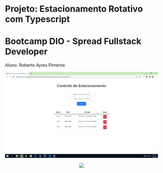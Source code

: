 # Projeto: Estacionamento Rotativo com Typescript
# Bootcamp DIO - Spread Fullstack Developer

<p>Aluno: Roberto Ayres Pimenta</p>

<p align="center">
    <img src="assets/tela.png" width="600px">
</p>

<p align="center">
    <img src="assets/func.gif" width="600px">
</p>

